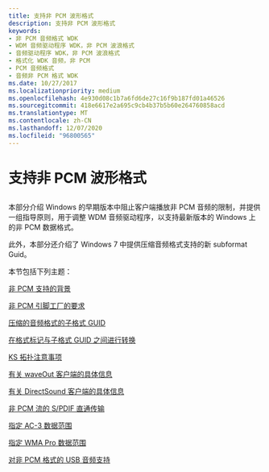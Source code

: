 ```yaml
---
title: 支持非 PCM 波形格式
description: 支持非 PCM 波形格式
keywords:
- 非 PCM 音频格式 WDK
- WDM 音频驱动程序 WDK，非 PCM 波浪格式
- 音频驱动程序 WDK，非 PCM 波浪格式
- 格式化 WDK 音频，非 PCM
- PCM 音频格式
- 音频非 PCM 格式 WDK
ms.date: 10/27/2017
ms.localizationpriority: medium
ms.openlocfilehash: 4e930d08c1b7a6fd6de27c16f9b187fd01a46526
ms.sourcegitcommit: 418e6617e2a695c9cb4b37b5b60e264760858acd
ms.translationtype: MT
ms.contentlocale: zh-CN
ms.lasthandoff: 12/07/2020
ms.locfileid: "96800565"
---
```

# <a name="supporting-non-pcm-wave-formats"></a>支持非 PCM 波形格式


## <span id="supporting_non_pcm_wave_formats"></span><span id="SUPPORTING_NON_PCM_WAVE_FORMATS"></span>

本部分介绍 Windows 的早期版本中阻止客户端播放非 PCM 音频的限制，并提供一组指导原则，用于调整 WDM 音频驱动程序，以支持最新版本的 Windows 上的非 PCM 数据格式。

此外，本部分还介绍了 Windows 7 中提供压缩音频格式支持的新 subformat Guid。

本节包括下列主题：

[非 PCM 支持的背景](background-of-non-pcm-support.md)

[非 PCM 引脚工厂的要求](requirements-for-a-non-pcm-pin-factory.md)

[压缩的音频格式的子格式 GUID](subformat-guids-for-compressed-audio-formats.md)

[在格式标记与子格式 GUID 之间进行转换](converting-between-format-tags-and-subformat-guids.md)

[KS 拓扑注意事项](ks-topology-considerations.md)

[有关 waveOut 客户端的具体信息](specifics-for-waveout-clients.md)

[有关 DirectSound 客户端的具体信息](specifics-for-directsound-clients.md)

[非 PCM 流的 S/PDIF 直通传输](s-pdif-pass-through-transmission-of-non-pcm-streams.md)

[指定 AC-3 数据范围](specifying-ac-3-data-ranges.md)

[指定 WMA Pro 数据范围](specifying-wma-pro-data-ranges.md)

[对非 PCM 格式的 USB 音频支持](usb-audio-support-for-non-pcm-formats.md)


 

 




